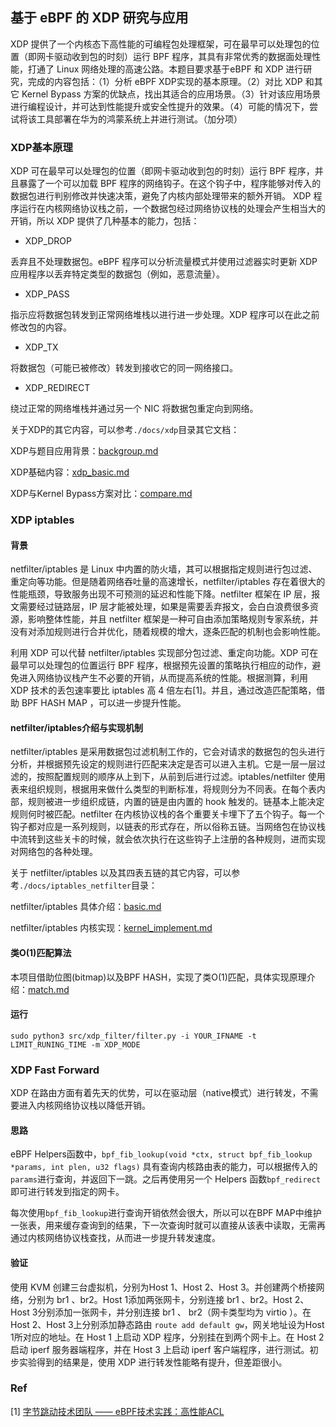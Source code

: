 ## 基于 eBPF 的 XDP 研究与应用

XDP 提供了一个内核态下高性能的可编程包处理框架，可在最早可以处理包的位置（即网卡驱动收到包的时刻）运行 BPF 程序，其具有非常优秀的数据面处理性能，打通了 Linux 网络处理的高速公路。本题目要求基于eBPF 和 XDP 进行研究，完成的内容包括：（1）分析 eBPF XDP实现的基本原理。（2）对比 XDP 和其它 Kernel Bypass 方案的优缺点，找出其适合的应用场景。（3）针对该应用场景进行编程设计，并可达到性能提升或安全性提升的效果。（4）可能的情况下，尝试将该工具部署在华为的鸿蒙系统上并进行测试。（加分项）

### XDP基本原理

XDP 可在最早可以处理包的位置（即网卡驱动收到包的时刻）运行 BPF 程序，并且暴露了一个可以加载 BPF 程序的网络钩子。在这个钩子中，程序能够对传入的数据包进行判别修改并快速决策，避免了内核内部处理带来的额外开销。
XDP 程序运行在内核网络协议栈之前，一个数据包经过网络协议栈的处理会产生相当大的开销，所以 XDP 提供了几种基本的能力，包括：

- XDP_DROP

丢弃且不处理数据包。eBPF 程序可以分析流量模式并使用过滤器实时更新 XDP 应用程序以丢弃特定类型的数据包（例如，恶意流量）。

- XDP_PASS

指示应将数据包转发到正常网络堆栈以进行进一步处理。XDP 程序可以在此之前修改包的内容。

- XDP_TX

将数据包（可能已被修改）转发到接收它的同一网络接口。

- XDP_REDIRECT

绕过正常的网络堆栈并通过另一个 NIC 将数据包重定向到网络。

关于XDP的其它内容，可以参考`./docs/xdp`目录其它文档：

XDP与题目应用背景：[backgroup.md](./docs/xdp/backgroud.md)

XDP基础内容：[xdp_basic.md](./docs/xdp/xdp_basic.md)

XDP与Kernel Bypass方案对比：[compare.md](./docs/xdp/compare.md)


### XDP iptables

#### 背景

netfilter/iptables 是 Linux 中内置的防火墙，其可以根据指定规则进行包过滤、重定向等功能。但是随着网络吞吐量的高速增长，netfilter/iptables 存在着很大的性能瓶颈，导致服务出现不可预测的延迟和性能下降。netfilter 框架在 IP 层，报文需要经过链路层，IP 层才能被处理，如果是需要丢弃报文，会白白浪费很多资源，影响整体性能，并且 netfilter 框架是一种可自由添加策略规则专家系统，并没有对添加规则进行合并优化，随着规模的增大，逐条匹配的机制也会影响性能。

利用 XDP 可以代替 netfilter/iptables 实现部分包过滤、重定向功能。XDP 可在最早可以处理包的位置运行 BPF 程序，根据预先设置的策略执行相应的动作，避免进入网络协议栈产生不必要的开销，从而提高系统的性能。根据测算，利用 XDP 技术的丢包速率要比 iptables 高 4 倍左右[1]。并且，通过改造匹配策略，借助 BPF HASH MAP ，可以进一步提升性能。

#### netfilter/iptables介绍与实现机制

netfilter/iptables 是采用数据包过滤机制工作的，它会对请求的数据包的包头进行分析，并根据预先设定的规则进行匹配来决定是否可以进入主机。它是一层一层过滤的，按照配置规则的顺序从上到下，从前到后进行过滤。iptables/netfilter 使用表来组织规则，根据用来做什么类型的判断标准，将规则分为不同表。在每个表内部，规则被进一步组织成链，内置的链是由内置的 hook 触发的。链基本上能决定规则何时被匹配。netfilter 在内核协议栈的各个重要关卡埋下了五个钩子。每一个钩子都对应是一系列规则，以链表的形式存在，所以俗称五链。当网络包在协议栈中流转到这些关卡的时候，就会依次执行在这些钩子上注册的各种规则，进而实现对网络包的各种处理。

关于 netfilter/iptables 以及其四表五链的其它内容，可以参考`./docs/iptables_netfilter`目录：

netfilter/iptables 具体介绍：[basic.md](./docs/iptables_netfilter/basic.md)

netfilter/iptables 内核实现：[kernel_implement.md](./docs/iptables_netfilter/kernel_implement.md)

#### 类O(1)匹配算法

本项目借助位图(bitmap)以及BPF HASH，实现了类O(1)匹配，具体实现原理介绍：[match.md](./docs/design/match.md)

#### 运行

```
sudo python3 src/xdp_filter/filter.py -i YOUR_IFNAME -t LIMIT_RUNING_TIME -m XDP_MODE
```

### XDP Fast Forward

XDP 在路由方面有着先天的优势，可以在驱动层（native模式）进行转发，不需要进入内核网络协议栈以降低开销。

#### 思路

eBPF Helpers函数中，`bpf_fib_lookup(void *ctx, struct bpf_fib_lookup *params, int
       plen, u32 flags)`
具有查询内核路由表的能力，可以根据传入的`params`进行查询，并返回下一跳。之后再使用另一个 Helpers 函数`bpf_redirect`即可进行转发到指定的网卡。

每次使用`bpf_fib_lookup`进行查询开销依然会很大，所以可以在BPF MAP中维护一张表，用来缓存查询到的结果，下一次查询时就可以直接从该表中读取，无需再通过内核网络协议栈查找，从而进一步提升转发速度。

#### 验证

使用 KVM 创建三台虚拟机，分别为Host 1、Host 2、Host 3。并创建两个桥接网络，分别为 br1 、br2。Host 1添加两张网卡，分别连接 br1 、br2。Host 2、Host 3分别添加一张网卡，并分别连接 br1 、 br2（网卡类型均为 virtio ）。在Host 2、Host 3上分别添加静态路由 `route add default gw`，网关地址设为Host 1所对应的地址。在 Host 1 上启动 XDP 程序，分别挂在到两个网卡上。在 Host 2 启动 iperf 服务器端程序，并在 Host 3 上启动 iperf 客户端程序，进行测试。初步实验得到的结果是，使用 XDP 进行转发性能略有提升，但差距很小。

### Ref

[1] [字节跳动技术团队 —— eBPF技术实践：高性能ACL](https://blog.csdn.net/ByteDanceTech/article/details/106632252)  
